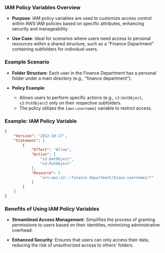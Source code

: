 ### IAM Policy Variables Overview

- **Purpose**: IAM policy variables are used to customize access control within AWS IAM policies based on specific attributes, enhancing security and manageability.

- **Use Case**: Ideal for scenarios where users need access to personal resources within a shared structure, such as a "Finance Department" containing subfolders for individual users.

### Example Scenario

- **Folder Structure**: Each user in the Finance Department has a personal folder under a main directory (e.g., "finance department").

- **Policy Example**:
  - Allows users to perform specific actions (e.g., `s3:GetObject`, `s3:PutObject`) only on their respective subfolders.
  - The policy utilizes the `{aws:username}` variable to restrict access.

### Example: IAM Policy Variable 

```json
{
    "Version": "2012-10-17",
    "Statement": [
        {
            "Effect": "Allow",
            "Action": [
                "s3:GetObject",
                "s3:PutObject"
            ],
            "Resource": [
                "arn:aws:s3:::finance department/${aws:username}/*"
            ]
        }
    ]
}
```


### Benefits of Using IAM Policy Variables

- **Streamlined Access Management**: Simplifies the process of granting permissions to users based on their identities, minimizing administrative overhead.
  
- **Enhanced Security**: Ensures that users can only access their data, reducing the risk of unauthorized access to others' folders.
